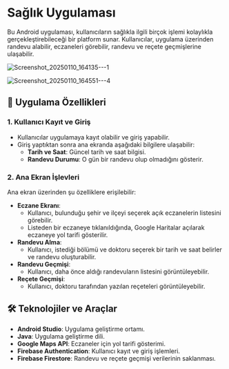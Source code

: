 # Sağlık Uygulaması

Bu Android uygulaması, kullanıcıların sağlıkla ilgili birçok işlemi kolaylıkla gerçekleştirebileceği bir platform sunar. Kullanıcılar, uygulama üzerinden randevu alabilir, eczaneleri görebilir, randevu ve reçete geçmişlerine ulaşabilir.

![Screenshot_20250110_164135---1](https://github.com/user-attachments/assets/5ff0652c-378b-453a-8a34-7f3ec9b97ca5)

![Screenshot_20250110_164551---4](https://github.com/user-attachments/assets/8c8073fa-b272-4c61-a0a0-10d740b804ec)


## 📱 Uygulama Özellikleri

### 1. **Kullanıcı Kayıt ve Giriş**
- Kullanıcılar uygulamaya kayıt olabilir ve giriş yapabilir.
- Giriş yaptıktan sonra ana ekranda aşağıdaki bilgilere ulaşabilir:
  - **Tarih ve Saat**: Güncel tarih ve saat bilgisi.
  - **Randevu Durumu**: O gün bir randevu olup olmadığını gösterir.

### 2. **Ana Ekran İşlevleri**
Ana ekran üzerinden şu özelliklere erişilebilir:
- **Eczane Ekranı**:
  - Kullanıcı, bulunduğu şehir ve ilçeyi seçerek açık eczanelerin listesini görebilir.
  - Listeden bir eczaneye tıklanıldığında, Google Haritalar açılarak eczaneye yol tarifi gösterilir.
- **Randevu Alma**:
  - Kullanıcı, istediği bölümü ve doktoru seçerek bir tarih ve saat belirler ve randevu oluşturabilir.
- **Randevu Geçmişi**:
  - Kullanıcı, daha önce aldığı randevuların listesini görüntüleyebilir.
- **Reçete Geçmişi**:
  - Kullanıcı, doktoru tarafından yazılan reçeteleri görüntüleyebilir.

## 🛠️ Teknolojiler ve Araçlar
- **Android Studio**: Uygulama geliştirme ortamı.
- **Java**: Uygulama geliştirme dili.
- **Google Maps API**: Eczaneler için yol tarifi gösterimi.
- **Firebase Authentication**: Kullanıcı kayıt ve giriş işlemleri.
- **Firebase Firestore**: Randevu ve reçete geçmişi verilerinin saklanması.

